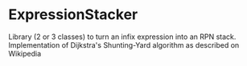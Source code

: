 # ExpressionStacker
Library (2 or 3 classes) to turn an infix expression into an RPN stack. Implementation of Dijkstra's Shunting-Yard algorithm as described on Wikipedia
